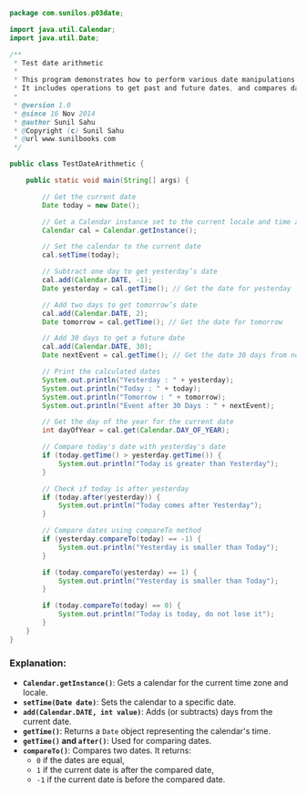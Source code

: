 ```java
package com.sunilos.p03date;

import java.util.Calendar;
import java.util.Date;

/**
 * Test date arithmetic
 * 
 * This program demonstrates how to perform various date manipulations using the `Calendar` and `Date` classes.
 * It includes operations to get past and future dates, and compares dates.
 * 
 * @version 1.0
 * @since 16 Nov 2014
 * @author Sunil Sahu
 * @Copyright (c) Sunil Sahu
 * @url www.sunilbooks.com
 */

public class TestDateArithmetic {

    public static void main(String[] args) {

        // Get the current date
        Date today = new Date();

        // Get a Calendar instance set to the current locale and time zone
        Calendar cal = Calendar.getInstance();

        // Set the calendar to the current date
        cal.setTime(today);

        // Subtract one day to get yesterday’s date
        cal.add(Calendar.DATE, -1);
        Date yesterday = cal.getTime(); // Get the date for yesterday

        // Add two days to get tomorrow’s date
        cal.add(Calendar.DATE, 2);
        Date tomorrow = cal.getTime(); // Get the date for tomorrow

        // Add 30 days to get a future date
        cal.add(Calendar.DATE, 30);
        Date nextEvent = cal.getTime(); // Get the date 30 days from now

        // Print the calculated dates
        System.out.println("Yesterday : " + yesterday);
        System.out.println("Today : " + today);
        System.out.println("Tomorrow : " + tomorrow);
        System.out.println("Event after 30 Days : " + nextEvent);

        // Get the day of the year for the current date
        int dayOfYear = cal.get(Calendar.DAY_OF_YEAR);

        // Compare today's date with yesterday's date
        if (today.getTime() > yesterday.getTime()) {
            System.out.println("Today is greater than Yesterday");
        }

        // Check if today is after yesterday
        if (today.after(yesterday)) {
            System.out.println("Today comes after Yesterday");
        }

        // Compare dates using compareTo method
        if (yesterday.compareTo(today) == -1) {
            System.out.println("Yesterday is smaller than Today");
        }

        if (today.compareTo(yesterday) == 1) {
            System.out.println("Yesterday is smaller than Today");
        }

        if (today.compareTo(today) == 0) {
            System.out.println("Today is today, do not lose it");
        }
    }
}
```

### Explanation:
- **`Calendar.getInstance()`**: Gets a calendar for the current time zone and locale.
- **`setTime(Date date)`**: Sets the calendar to a specific date.
- **`add(Calendar.DATE, int value)`**: Adds (or subtracts) days from the current date.
- **`getTime()`**: Returns a `Date` object representing the calendar's time.
- **`getTime()` and `after()`**: Used for comparing dates.
- **`compareTo()`**: Compares two dates. It returns:
  - `0` if the dates are equal,
  - `1` if the current date is after the compared date,
  - `-1` if the current date is before the compared date.
